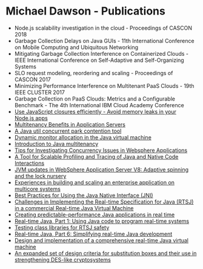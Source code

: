 # Michael Dawson - Publications
* Node.js scalability investigation in the cloud - Proceedings of CASCON 2018
* Garbage Collection Delays on Java GUIs - 11th International Conference on Mobile Computing and Ubiquitous Networking
* Mitigating Garbage Collection Interference on Containerized Clouds - IEEE International Conference on Self-Adaptive and Self-Organizing Systems
* SLO request modeling, reordering and scaling - Proceedings of CASCON 2017
* Minimizing Performance Interference on Multitenant PaaS Clouds - 19th IEEE CLUSTER 2017
* Garbage Collection on PaaS Clouds: Metrics and a Configurable Benchmark - The 4th International IBM Cloud Academy Conference
* [Use JavaScript closures efficiently - Avoid memory leaks in your Node.js apps](http://www.ibm.com/developerworks/library/wa-use-javascript-closures-efficiently/)
* [Multitenancy Benefits in Application Servers](http://dl.acm.org/citation.cfm?id=2886461)
* [A Java util concurrent park contention tool](http://dl.acm.org/citation.cfm?id=2712389)
* [Dynamic monitor allocation in the Java virtual machine](http://dl.acm.org/citation.cfm?id=2512996)
* [Introduction to Java multitenancy](http://www.ibm.com/developerworks/java/library/j-multitenant-java/index.html?ca=drs)
* [Tips for Investigating Concurrency Issues in Websphere Applications](http://www.websphere.pe.kr/xe/was_technicalPapers/2772?ckattempt=1)
* [A Tool for Scalable Profiling and Tracing of Java and Native Code Interactions](http://ieeexplore.ieee.org/xpl/login.jsp?tp=&amp;arnumber=6042028&amp;url=http://ieeexplore.ieee.org/xpls/abs_all.jsp?arnumber=6042028)
* [JVM updates in WebSphere Application Server V8: Adaptive spinning and the lock nursery](http://www.ibm.com/developerworks/websphere/techjournal/1111_dawson/1111_dawson.html)
* [Experiences in building and scaling an enterprise application on multicore systems](http://onlinelibrary.wiley.com/doi/10.1002/cpe.1872/references)
* [Best Practices for Using the Java Native Interface (JNI)](https://www.ibm.com/developerworks/library/j-jni/)
* [Challenges in Implementing the Real-time Specification for Java (RTSJ) in a commercial Real-time Java Virtual Machine](https://ieeexplore.ieee.org/document/4519584/?arnumber=4519584)
* [Creating predictable-performance Java applications in real time](ftp://public.dhe.ibm.com/software/webservers/realtime/pdfs/WebSphere_Real_Time_Technical_Overview.pdf)
* [Real-time Java, Part 1: Using Java code to program real-time systems](http://www.ibm.com/developerworks/java/library/j-rtj1/)
* [Testing
class libraries for RTSJ safety](http://dl.acm.org/citation.cfm?id=1434790.1434800&amp;coll=DL&amp;dl=GUIDE&amp;CFID=416283607&amp;CFTOKEN=18382388)
* [Real-time Java, Part 6: Simplifying real-time Java development](http://www.ibm.com/developerworks/java/library/j-rtj6/index.html)
* [Design and implementation of a comprehensive real-time Java virtual machine](http://researcher.watson.ibm.com/researcher/files/us-bacon/Auerbach07Design.pdf)
* [An expanded set of design criteria for substitution boxes and their use in strengthening DES-like cryptosystems](http://ieeexplore.ieee.org/xpl/login.jsp?tp=&amp;arnumber=160713&amp;url=http://ieeexplore.ieee.org/iel2/518/4206/00160713.pdf?arnumber=160713)
